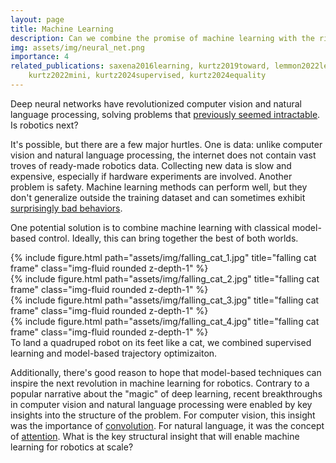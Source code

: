 ```yaml
---
layout: page
title: Machine Learning
description: Can we combine the promise of machine learning with the rigor of model-based control?
img: assets/img/neural_net.png
importance: 4
related_publications: saxena2016learning, kurtz2019toward, lemmon2022learning,
    kurtz2022mini, kurtz2024supervised, kurtz2024equality
---
```


Deep neural networks have revolutionized computer vision and natural language
processing, solving problems that [previously seemed
intractable](https://xkcd.com/1425/). Is robotics next?

It's possible, but there are a few major hurtles. One is
data: unlike computer vision and natural language processing, the internet does
not contain vast troves of ready-made robotics data. Collecting new data is slow
and expensive, especially if hardware experiments are involved. Another problem is 
safety. Machine learning methods can perform well, but they
don't generalize outside the training dataset and can sometimes exhibit
[surprisingly bad
behaviors](https://ieeexplore.ieee.org/abstract/document/8294186).

One potential solution is to combine machine learning with classical model-based control. 
Ideally, this can bring together the best of both worlds. 

<div class="row">
    <div class="col-sm mt-3 mt-md-0">
        {% include figure.html path="assets/img/falling_cat_1.jpg" title="falling cat frame" class="img-fluid rounded z-depth-1" %}
    </div>
    <div class="col-sm mt-3 mt-md-0">
        {% include figure.html path="assets/img/falling_cat_2.jpg" title="falling cat frame" class="img-fluid rounded z-depth-1" %}
    </div>
    <div class="col-sm mt-3 mt-md-0">
        {% include figure.html path="assets/img/falling_cat_3.jpg" title="falling cat frame" class="img-fluid rounded z-depth-1" %}
    </div>
    <div class="col-sm mt-3 mt-md-0">
        {% include figure.html path="assets/img/falling_cat_4.jpg" title="falling cat frame" class="img-fluid rounded z-depth-1" %}
    </div>
</div>
<div class="caption">
    To land a quadruped robot on its feet like a cat, we combined
    supervised learning and model-based trajectory optimizaiton.
</div>

Additionally, there's good reason to hope that model-based techniques can
inspire the next revolution in machine learning for robotics. Contrary to a
popular narrative about the "magic" of deep learning, recent breakthroughs in
computer vision and natural language processing were enabled by key insights into
the structure of the problem. For computer vision, this insight was the 
importance of
[convolution](https://en.wikipedia.org/wiki/Convolutional_neural_network). 
For natural language, it was the concept of 
[attention](https://en.wikipedia.org/wiki/Transformer_(machine_learning_model)).
What is the key structural insight that will enable machine learning for robotics 
at scale?

